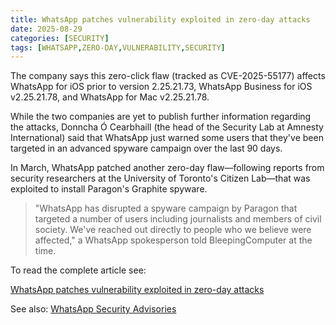 ```yaml
---
title: WhatsApp patches vulnerability exploited in zero-day attacks
date: 2025-08-29
categories: [SECURITY]
tags: [WHATSAPP,ZERO-DAY,VULNERABILITY,SECURITY]
---
```


The company says this zero-click flaw (tracked as CVE-2025-55177) affects WhatsApp for iOS prior to version 2.25.21.73, WhatsApp Business for iOS v2.25.21.78, and WhatsApp for Mac v2.25.21.78.

While the two companies are yet to publish further information regarding the attacks, Donncha Ó Cearbhaill (the head of the Security Lab at Amnesty International) said that WhatsApp just warned some users that they've been targeted in an advanced spyware campaign over the last 90 days.

In March, WhatsApp patched another zero-day flaw—following reports from security researchers at the University of Toronto's Citizen Lab—that was exploited to install Paragon's Graphite spyware.

> "WhatsApp has disrupted a spyware campaign by Paragon that targeted a number of users including journalists and members of civil society. We've reached out directly to people who we believe were affected," a WhatsApp spokesperson told BleepingComputer at the time.

To read the complete article see:

[WhatsApp patches vulnerability exploited in zero-day attacks](https://www.bleepingcomputer.com/news/security/whatsapp-patches-vulnerability-exploited-in-zero-day-attacks/) 

See also: [WhatsApp Security Advisories](https://www.whatsapp.com/security/advisories/2025)